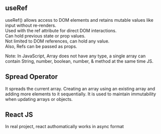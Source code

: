 ## useRef
useRef() allows access to DOM elements and retains mutable values like input without re-renders.<br>
Used with the ref attribute for direct DOM interactions.<br>
Can hold previous state or prop values.<br>
Not limited to DOM references, can hold any value.<br>
Also, Refs can be passed as props.

Note: In JavaScript, Array does not have any type, a single array can contain String, number, boolean, number, & method at the same time JS.

## Spread Operator
It spreads the current array.
Creating an array using an existing array and adding more elements to it sequentially.
It is used to maintain immutability when updating arrays or objects.

## React JS
In real project, react authomatically works in async format 
